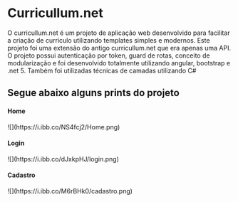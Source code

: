 <h1>Curricullum.net</h1>
<p>O curricullum.net é um projeto de aplicação web desenvolvido para facilitar a criação de currículo utilizando templates simples e modernos. Este projeto foi uma extensão do antigo curricullum.net que era apenas uma API. </br>
O projeto possui autenticação por token, guard de rotas, conceito de modularização e foi desenvolvido totalmente utilizando angular, bootstrap e .net 5. Também foi utilizadas técnicas de camadas utilizando C#</p>


<h2>Segue abaixo alguns prints do projeto</h2>

<h4>Home</h4>
![](https://i.ibb.co/NS4fcj2/Home.png)

<h4>Login</h4>
![](https://i.ibb.co/dJxkpHJ/login.png)

<h4>Cadastro</h4>
![](https://i.ibb.co/M6rBHk0/cadastro.png)
